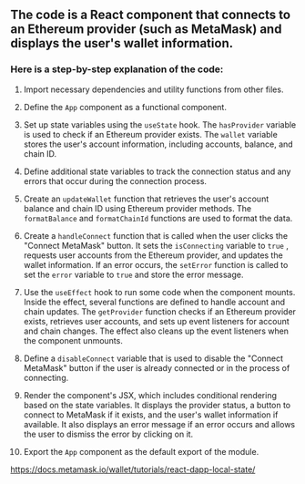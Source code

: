 ## The code is a React component that connects to an Ethereum provider (such as MetaMask) and displays the user's wallet information. 

### Here is a step-by-step explanation of the code:

1. Import necessary dependencies and utility functions from other files.

2. Define the  `App`  component as a functional component.
3. Set up state variables using the  `useState`  hook. The  `hasProvider`  variable is used to check if an Ethereum provider exists. The  `wallet`  variable stores the user's account information, including accounts, balance, and chain ID.

4. Define additional state variables to track the connection status and any errors that occur during the connection process.
5. Create an  `updateWallet`  function that retrieves the user's account balance and chain ID using Ethereum provider methods. The  `formatBalance`  and  `formatChainId`  functions are used to format the data.
6. Create a  `handleConnect`  function that is called when the user clicks the "Connect MetaMask" button. It sets the  `isConnecting`  variable to  `true` , requests user accounts from the Ethereum provider, and updates the wallet information. If an error occurs, the  `setError`  function is called to set the  `error`  variable to  `true`  and store the error message.
7. Use the  `useEffect`  hook to run some code when the component mounts. Inside the effect, several functions are defined to handle account and chain updates. The  `getProvider`  function checks if an Ethereum provider exists, retrieves user accounts, and sets up event listeners for account and chain changes. The effect also cleans up the event listeners when the component unmounts.
8. Define a  `disableConnect`  variable that is used to disable the "Connect MetaMask" button if the user is already connected or in the process of connecting.

9. Render the component's JSX, which includes conditional rendering based on the state variables. It displays the provider status, a button to connect to MetaMask if it exists, and the user's wallet information if available. It also displays an error message if an error occurs and allows the user to dismiss the error by clicking on it.
10. Export the  `App`  component as the default export of the module.

https://docs.metamask.io/wallet/tutorials/react-dapp-local-state/
